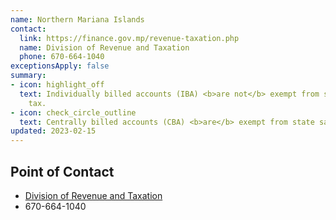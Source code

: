 ```yaml
---
name: Northern Mariana Islands
contact:
  link: https://finance.gov.mp/revenue-taxation.php
  name: Division of Revenue and Taxation
  phone: 670-664-1040
exceptionsApply: false
summary:
- icon: highlight_off
  text: Individually billed accounts (IBA) <b>are not</b> exempt from state sales
    tax.
- icon: check_circle_outline
  text: Centrally billed accounts (CBA) <b>are</b> exempt from state sales tax.
updated: 2023-02-15
---
```


## Point of Contact
- [Division of Revenue and Taxation](https://finance.gov.mp/revenue-taxation.php)
- 670-664-1040